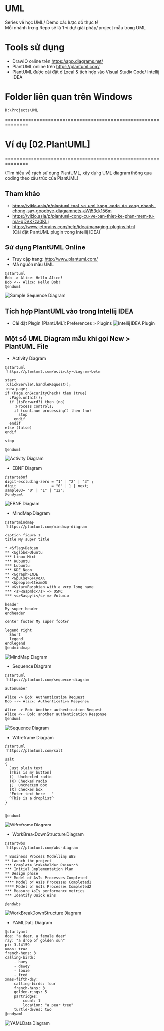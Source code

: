 # UML
Series về học UML/ Demo các lược đồ thực tế<br/>
Mỗi nhánh trong Repo sẽ là 1 ví dụ/ giải pháp/ project mẫu trong UML

# Tools sử dụng
- DrawIO online trên https://app.diagrams.net/
- PlantUML online trên https://plantuml.com/
- PlantUML được cài đặt ở Local & tích hợp vào Visual Studio Code/ Intellij IDEA

# Folder liên quan trên Windows
```
D:\Projects\UML
```

==============================================================

# Ví dụ [02.PlantUML]
==============================================================

(Tìm hiểu về cách sử dụng PlantUML, xây dựng UML diagram thông qua coding theo cấu trúc của PlantUML)

## Tham khảo
- https://viblo.asia/p/plantuml-tool-ve-uml-bang-code-de-dang-nhanh-chong-say-goodbye-diagramnets-aWj53ok156m
- https://viblo.asia/p/plantuml-cong-cu-ve-ban-thiet-ke-phan-mem-tu-ma-gDVK2za0KLj
- https://www.jetbrains.com/help/idea/managing-plugins.html <br/>
(Cài đặt PlantUML plugin trong Intellij IDEA)

## Sử dụng PlantUML Online 
- Truy cập trang: http://www.plantuml.com/
- Mã nguồn mẫu UML 
```shell
@startuml
Bob -> Alice: Hello Alice!
Bob <-- Alice: Hello Bob!
@enduml
```
![Sample Sequence Diagram](./plant-uml/resources/sample-diagram.png "Sample Sequence Diagram!")

## Tích hợp PlantUML vào trong Intellij IDEA
- Cài đặt Plugin [PlantUML]: Preferences > Plugins
![Intellij IDEA Plugin](./plant-uml/resources/intellij_plugin.png "Intellij IDEA Plugin")

## Một số UML Diagram mẫu khi gọi New > PlantUML File 
- Activity Diagram
```shell
@startuml
'https://plantuml.com/activity-diagram-beta

start
:ClickServlet.handleRequest();
:new page;
if (Page.onSecurityCheck) then (true)
  :Page.onInit();
  if (isForward?) then (no)
    :Process controls;
    if (continue processing?) then (no)
      stop
    endif
  endif
else (false)
endif

stop

@enduml
```
![Activity Diagram](./plant-uml/resources/ActivityDiagram.png "Activity Diagram")

- EBNF Diagram
```shell
@startebnf
digit-excluding-zero = "1" | "2" | "3" ;
digit                = "0" | 1 | next;
sample03= "0" | "1" | "12";
@endyaml
```
![EBNF Diagram](./plant-uml/resources/EBNFDiagram.png "EBNF Diagram")

- MindMap Diagram
```shell
@startmindmap
'https://plantuml.com/mindmap-diagram

caption figure 1
title My super title

* <&flag>Debian
** <&globe>Ubuntu
*** Linux Mint
*** Kubuntu
*** Lubuntu
*** KDE Neon
** <&graph>LMDE
** <&pulse>SolydXK
** <&people>SteamOS
** <&star>Raspbian with a very long name
*** <s>Raspmbc</s> => OSMC
*** <s>Raspyfi</s> => Volumio

header
My super header
endheader

center footer My super footer

legend right
  Short
  legend
endlegend
@endmindmap
```
![MindMap Diagram](./plant-uml/resources/MindMapDiagram.png "MindMap Diagram")

- Sequence Diagram
```shell
@startuml
'https://plantuml.com/sequence-diagram

autonumber

Alice -> Bob: Authentication Request
Bob --> Alice: Authentication Response

Alice -> Bob: Another authentication Request
Alice <-- Bob: another authentication Response
@enduml
```

![Sequence Diagram](./plant-uml/resources/SequenceDiagram.png "Sequence Diagram")


- Wifreframe Diagram
```shell
@startuml
'https://plantuml.com/salt

salt
{
  Just plain text
  [This is my button]
  ()  Unchecked radio
  (X) Checked radio
  []  Unchecked box
  [X] Checked box
  "Enter text here   "
  ^This is a droplist^
}


@enduml
```
![Wifreframe Diagram](./plant-uml/resources/WifreframeDiagram.png "Wifreframe Diagram")



- WorkBreakDownStructure Diagram
```shell
@startwbs
'https://plantuml.com/wbs-diagram

* Business Process Modelling WBS
** Launch the project
*** Complete Stakeholder Research
*** Initial Implementation Plan
** Design phase
*** Model of AsIs Processes Completed
**** Model of AsIs Processes Completed1
**** Model of AsIs Processes Completed2
*** Measure AsIs performance metrics
*** Identify Quick Wins

@endwbs
```
![WorkBreakDownStructure Diagram](./plant-uml/resources/WorkBreakDownStructureDiagram.png "WorkBreakDownStructure Diagram")



- YAMLData Diagram
```shell
@startyaml
doe: "a deer, a female deer"
ray: "a drop of golden sun"
pi: 3.14159
xmas: true
french-hens: 3
calling-birds: 
	- huey
	- dewey
	- louie
	- fred
xmas-fifth-day: 
	calling-birds: four
	french-hens: 3
	golden-rings: 5
	partridges: 
		count: 1
		location: "a pear tree"
	turtle-doves: two
@endyaml
```
![YAMLData Diagram](./plant-uml/resources/YAMLDataDiagram.png "YAMLData Diagram")

